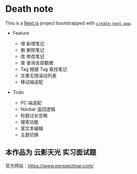 # Death note

This is a [Next.js](https://nextjs.org/) project bootstrapped with [`create-next-app`](https://github.com/vercel/next.js/tree/canary/packages/create-next-app).

- Feature

  - 增 新增笔记
  - 删 删除笔记
  - 改 修改笔记
  - 查 查询全部数据
  - Tag 根据 Tag 查找笔记
  - 文章无限滚动列表
  - 移动端适配

- Todo
  - PC 端适配
  - Navbar 返回逻辑
  - 标题过长忽略
  - 搜索功能
  - 富文本编辑
  - 主题切换

## 本作品为 云影天光 实习面试题

官方网站：https://www.perspectivar.com/
